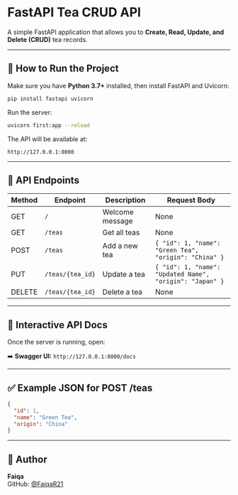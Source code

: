 # FastAPI Tea CRUD API

A simple FastAPI application that allows you to **Create, Read, Update, and Delete (CRUD)** tea records.

---

## 🚀 How to Run the Project

Make sure you have **Python 3.7+** installed, then install FastAPI and Uvicorn:

```bash
pip install fastapi uvicorn
```

Run the server:

```bash
uvicorn first:app --reload
```

The API will be available at:

```
http://127.0.0.1:8000
```

---

## 📌 API Endpoints

| Method | Endpoint        | Description          | Request Body |
|--------|-----------------|----------------------|---------------|
| GET    | `/`             | Welcome message      | None |
| GET    | `/teas`         | Get all teas         | None |
| POST   | `/teas`         | Add a new tea        | `{ "id": 1, "name": "Green Tea", "origin": "China" }` |
| PUT    | `/teas/{tea_id}`| Update a tea         | `{ "id": 1, "name": "Updated Name", "origin": "Japan" }` |
| DELETE | `/teas/{tea_id}`| Delete a tea         | None |

---

## 📖 Interactive API Docs

Once the server is running, open:

➡️ **Swagger UI:** `http://127.0.0.1:8000/docs`  

---

## ✅ Example JSON for POST /teas

```json
{
  "id": 1,
  "name": "Green Tea",
  "origin": "China"
}
```

---

## 📌 Author

**Faiqa**  
GitHub: [@FaiqaR21](https://github.com/FaiqaR21)
